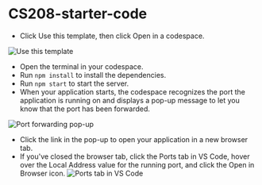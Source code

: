 # CS208-starter-code

- Click Use this template, then click Open in a codespace.

![Use this template](https://docs.github.com/assets/cb-76823/mw-1440/images/help/repository/use-this-template-button.webp)

- Open the terminal in your codespace.
- Run `npm install` to install the dependencies.
- Run `npm start` to start the server.
- When your application starts, the codespace recognizes the port the application is running on and displays a pop-up message to let you know that the port has been forwarded.

![Port forwarding pop-up](https://docs.github.com/assets/cb-76823/mw-1440/images/help/codespaces/port-forwarding-popup.webp)
- Click the link in the pop-up to open your application in a new browser tab.
- If you've closed the browser tab, click the Ports tab in VS Code, hover over the Local Address value for the running port, and click the Open in Browser icon.
![Ports tab in VS Code](https://docs.github.com/assets/cb-76823/mw-1440/images/help/codespaces/ports-tab.webp)